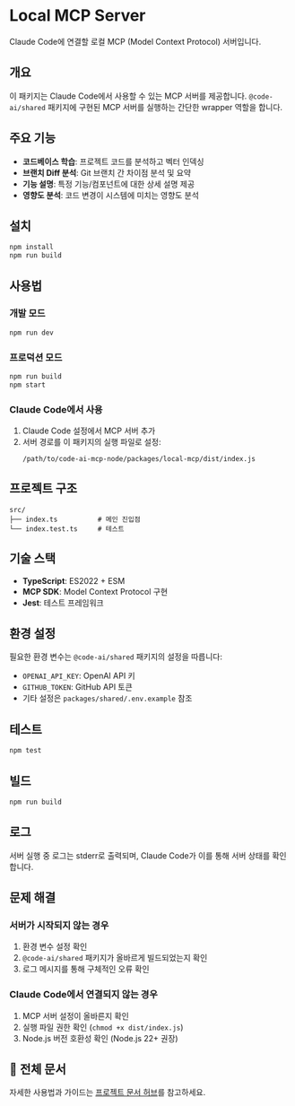 # Local MCP Server

Claude Code에 연결할 로컬 MCP (Model Context Protocol) 서버입니다.

## 개요

이 패키지는 Claude Code에서 사용할 수 있는 MCP 서버를 제공합니다. `@code-ai/shared` 패키지에 구현된 MCP 서버를 실행하는 간단한 wrapper 역할을 합니다.

## 주요 기능

- **코드베이스 학습**: 프로젝트 코드를 분석하고 벡터 인덱싱
- **브랜치 Diff 분석**: Git 브랜치 간 차이점 분석 및 요약  
- **기능 설명**: 특정 기능/컴포넌트에 대한 상세 설명 제공
- **영향도 분석**: 코드 변경이 시스템에 미치는 영향도 분석

## 설치

```bash
npm install
npm run build
```

## 사용법

### 개발 모드
```bash
npm run dev
```

### 프로덕션 모드
```bash
npm run build
npm start
```

### Claude Code에서 사용

1. Claude Code 설정에서 MCP 서버 추가
2. 서버 경로를 이 패키지의 실행 파일로 설정:
   ```
   /path/to/code-ai-mcp-node/packages/local-mcp/dist/index.js
   ```

## 프로젝트 구조

```
src/
├── index.ts          # 메인 진입점
└── index.test.ts     # 테스트
```

## 기술 스택

- **TypeScript**: ES2022 + ESM
- **MCP SDK**: Model Context Protocol 구현
- **Jest**: 테스트 프레임워크

## 환경 설정

필요한 환경 변수는 `@code-ai/shared` 패키지의 설정을 따릅니다:

- `OPENAI_API_KEY`: OpenAI API 키
- `GITHUB_TOKEN`: GitHub API 토큰
- 기타 설정은 `packages/shared/.env.example` 참조

## 테스트

```bash
npm test
```

## 빌드

```bash
npm run build
```

## 로그

서버 실행 중 로그는 stderr로 출력되며, Claude Code가 이를 통해 서버 상태를 확인합니다.

## 문제 해결

### 서버가 시작되지 않는 경우
1. 환경 변수 설정 확인
2. `@code-ai/shared` 패키지가 올바르게 빌드되었는지 확인
3. 로그 메시지를 통해 구체적인 오류 확인

### Claude Code에서 연결되지 않는 경우
1. MCP 서버 설정이 올바른지 확인
2. 실행 파일 권한 확인 (`chmod +x dist/index.js`)
3. Node.js 버전 호환성 확인 (Node.js 22+ 권장)

## 📖 전체 문서

자세한 사용법과 가이드는 [프로젝트 문서 허브](../../docs/README.md)를 참고하세요.